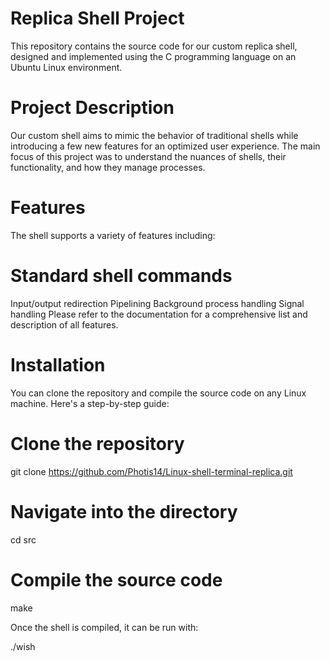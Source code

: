 # Replica Shell Project
This repository contains the source code for our custom replica shell, designed and implemented using the C programming language on an Ubuntu Linux environment.

# Project Description
Our custom shell aims to mimic the behavior of traditional shells while introducing a few new features for an optimized user experience. The main focus of this project was to understand the nuances of shells, their functionality, and how they manage processes.

# Features
The shell supports a variety of features including:

# Standard shell commands
Input/output redirection
Pipelining
Background process handling
Signal handling
Please refer to the documentation for a comprehensive list and description of all features.

# Installation
You can clone the repository and compile the source code on any Linux machine. Here's a step-by-step guide:

# Clone the repository
git clone https://github.com/Photis14/Linux-shell-terminal-replica.git

# Navigate into the directory
cd src

# Compile the source code
make

Once the shell is compiled, it can be run with:

./wish
